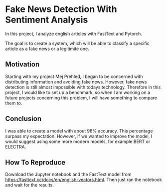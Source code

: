 # Fake News Detection With Sentiment Analysis

In this project, I analyze english articles with FastText and Pytorch.

The goal is to create a system, which will be able to classify a specific article as a fake news or a legitimite one.

## Motivation

Starting with my project Mej Prehled, I began to be concerned with distributing information and avoiding fake news. However, fake news detection is still almost impossible with todays technology. Therefore in this project, I would like to set up a benchmark, so when I am working on a future projects concerning this problem, I will have something to compare them to.

## Conclusion

I was able to create a model with about 98% accuracy. This percentage surpass my expectation. However, if we wanted to improve the model, I would suggest using some more modern models, for example BERT or ELECTRA.

## How To Reproduce

Download the Jupyter notebook and the FastText model from https://fasttext.cc/docs/en/english-vectors.html. Then just ran the notebook and wait for the results.

